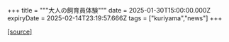 +++
title = """大人の飼育員体験"""
date = 2025-01-30T15:00:00.000Z
expiryDate = 2025-02-14T23:19:57.666Z
tags = ["kuriyama","news"]
+++


[[source]](https://www.town.kuriyama.hokkaido.jp/site/shizen/30081.html)
